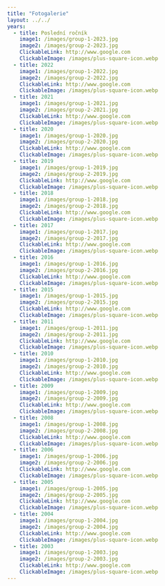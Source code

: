 ```yaml
---
title: "Fotogalerie"
layout: ../../
years:
  - title: Poslední ročník
    image1: /images/group-1-2023.jpg
    image2: /images/group-2-2023.jpg
    ClickableLink: http://www.google.com
    ClickableImage: /images/plus-square-icon.webp 
  - title: 2022
    image1: /images/group-1-2022.jpg
    image2: /images/group-2-2022.jpg
    ClickableLink: http://www.google.com
    ClickableImage: /images/plus-square-icon.webp
  - title: 2021
    image1: /images/group-1-2021.jpg
    image2: /images/group-2-2021.jpg
    ClickableLink: http://www.google.com
    ClickableImage: /images/plus-square-icon.webp
  - title: 2020
    image1: /images/group-1-2020.jpg
    image2: /images/group-2-2020.jpg
    ClickableLink: http://www.google.com
    ClickableImage: /images/plus-square-icon.webp
  - title: 2019
    image1: /images/group-1-2019.jpg
    image2: /images/group-2-2019.jpg
    ClickableLink: http://www.google.com
    ClickableImage: /images/plus-square-icon.webp
  - title: 2018
    image1: /images/group-1-2018.jpg
    image2: /images/group-2-2018.jpg
    ClickableLink: http://www.google.com
    ClickableImage: /images/plus-square-icon.webp
  - title: 2017
    image1: /images/group-1-2017.jpg
    image2: /images/group-2-2017.jpg
    ClickableLink: http://www.google.com
    ClickableImage: /images/plus-square-icon.webp
  - title: 2016
    image1: /images/group-1-2016.jpg
    image2: /images/group-2-2016.jpg
    ClickableLink: http://www.google.com
    ClickableImage: /images/plus-square-icon.webp
  - title: 2015
    image1: /images/group-1-2015.jpg
    image2: /images/group-2-2015.jpg
    ClickableLink: http://www.google.com
    ClickableImage: /images/plus-square-icon.webp
  - title: 2011
    image1: /images/group-1-2011.jpg
    image2: /images/group-2-2011.jpg
    ClickableLink: http://www.google.com
    ClickableImage: /images/plus-square-icon.webp
  - title: 2010
    image1: /images/group-1-2010.jpg
    image2: /images/group-2-2010.jpg
    ClickableLink: http://www.google.com
    ClickableImage: /images/plus-square-icon.webp
  - title: 2009
    image1: /images/group-1-2009.jpg
    image2: /images/group-2-2009.jpg
    ClickableLink: http://www.google.com
    ClickableImage: /images/plus-square-icon.webp
  - title: 2008
    image1: /images/group-1-2008.jpg
    image2: /images/group-2-2008.jpg
    ClickableLink: http://www.google.com
    ClickableImage: /images/plus-square-icon.webp
  - title: 2006
    image1: /images/group-1-2006.jpg
    image2: /images/group-2-2006.jpg
    ClickableLink: http://www.google.com
    ClickableImage: /images/plus-square-icon.webp
  - title: 2005
    image1: /images/group-1-2005.jpg
    image2: /images/group-2-2005.jpg
    ClickableLink: http://www.google.com
    ClickableImage: /images/plus-square-icon.webp
  - title: 2004
    image1: /images/group-1-2004.jpg
    image2: /images/group-2-2004.jpg
    ClickableLink: http://www.google.com
    ClickableImage: /images/plus-square-icon.webp
  - title: 2003
    image1: /images/group-1-2003.jpg
    image2: /images/group-2-2003.jpg
    ClickableLink: http://www.google.com
    ClickableImage: /images/plus-square-icon.webp
---
```

